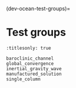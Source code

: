 (dev-ocean-test-groups)=

# Test groups

```{toctree}
:titlesonly: true

baroclinic_channel
global_convergence
inertial_gravity_wave
manufactured_solution
single_column
```
